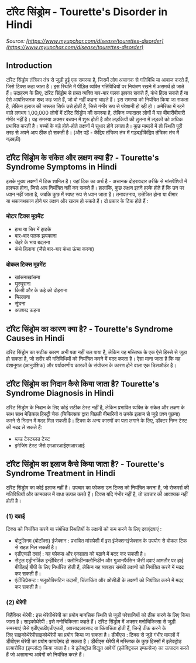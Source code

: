 # टॉरेट सिंड्रोम - Tourette's Disorder in Hindi
_Source: [https://www.myupchar.com/disease/tourettes-disorder](https://www.myupchar.com/disease/tourettes-disorder)_

## Introduction
टॉरेट सिंड्रोम तंत्रिका तंत्र से जुड़ी हुई एक समस्या है, जिसमें लोग अचानक से गतिविधि या आवाज करते हैं, जिसे टिक्स कहा जाता है। इस स्थिति में पीड़ित व्यक्ति गतिविधियों पर नियंत्रण रखने में असमर्थ हो जाते हैं। उदाहरण के लिए, टॉरेट सिंड्रोम से ग्रस्त व्यक्ति बार-बार पलक झपका सकते हैं, कंधे हिला सकते हैं या ऐसे आपत्तिजनक शब्द कह जाते हैं, जो वो नहीं कहना चाहते हैं।
इस समस्या को नियंत्रित किया जा सकता है, लेकिन इलाज की जरूरत सिर्फ उसे होती है, जिसे गंभीर रूप से परेशानी हो रही हो।
अमेरिका में रहने वाले लगभग 1,00,000 लोगों में टॉरेट सिंड्रोम की समस्या है, लेकिन ज्यादातर लोगों में यह बीमारीबीमारी गंभीर नहीं है। यह समस्या अक्सर बचपन में शुरू होती है और लड़कियों की तुलना में लड़कों को अधिक प्रभावित करती है। बच्चों के बड़े होते-होते लक्षणों में सुधार होने लगता है। कुछ मामलों में तो स्थिति पूरी तरह से अपने आप ठीक हो सकती है।
(और पढ़ें - केंद्रिय तंत्रिका तंत्र में गड़बड़ीकेंद्रिय तंत्रिका तंत्र में गड़बड़ी)

## टॉरेट सिंड्रोम के संकेत और लक्षण क्या हैं? - Tourette's Syndrome Symptoms in Hindi
इसके मुख्य लक्षणों में टिक शामिल है। यहां टिक का अर्थ है - अचानक दोहरावदार तरीके से मांसपेशियों में हलचल होना, जिसे आप नियंत्रित नहीं कर सकते हैं। हालांकि, कुछ लक्षण इतने हल्के होते हैं कि उन पर ध्यान नहीं जाता है, जबकि कुछ में स्पष्ट रूप से ध्यान जाता है। तनावतनाव, उत्तेजित होना या बीमार या थकानथकान होने पर लक्षण और खराब हो सकते हैं।
दो प्रकार के टिक होते हैं :
### मोटर टिक्स मूवमेंट
- हाथ या सिर में झटके
- बार-बार पलक झपकाना
- चेहरे के भाव बदलना
- कंधे हिलाना (जैसे बार-बार कंधा ऊंचा करना)
### वोकल टिक्स मूवमेंट
- खांसनाखांसना
- घुरघुराना
- किसी और के कहे को दोहराना
- चिल्लाना
- सूंघना
- अपशब्द कहना

## टॉरेट सिंड्रोम का कारण क्या है? - Tourette's Syndrome Causes in Hindi
टॉरेट सिंड्रोम का सटीक कारण अभी पता नहीं चल पाया है, लेकिन यह मस्तिष्क के एक ऐसे हिस्से से जुड़ा हो सकता है, जो शरीर की गतिविधियों को नियंत्रित करने में मदद करता है। ऐसा माना जाता है कि यह वंशानुगत (आनुवंशिक) और पर्यावरणीय कारकों के संयोजन के कारण होने वाला एक डिसऑर्डर है।

## टॉरेट सिंड्रोम का निदान कैसे किया जाता है? Tourette's Syndrome Diagnosis in Hindi
टॉरेट सिंड्रोम के निदान के लिए कोई सटीक टेस्ट नहीं है, लेकिन प्रभावित व्यक्ति के संकेत और लक्षण के साथ साथ मेडिकल हिस्ट्री चेक (चिकित्सक द्वारा पिछली बीमारियों व उनके इलाज से जुड़े प्रश्न पूछना) करने से निदान में मदद मिल सकती है।
टिक्स के अन्य कारणों का पता लगाने के लिए, डॉक्टर निम्न टेस्ट की मदद ले सकते हैं:
- ब्लड टेस्टब्लड टेस्ट
- इमेजिंग टेस्ट जैसे एमआरआईएमआरआई

## टॉरेट सिंड्रोम का इलाज कैसे किया जाता है? - Tourette's Syndrome Treatment in Hindi
टॉरेट सिंड्रोम का कोई इलाज नहीं है। उपचार का फोकस उन टिक्स को नियंत्रित करना है, जो रोजमर्रा की गतिविधियों और कामकाज में बाधा उत्पन्न करते हैं। टिक्स यदि गंभीर नहीं है, तो उपचार की आवश्यक नहीं होती है।
### (1) दवाई
टिक्स को नियंत्रित करने या संबंधित स्थितियों के लक्षणों को कम करने के लिए दवाएंदवाएं :
- बोटुलिनम (बोटॉक्स) इंजेक्शन : प्रभावित मांसपेशी में इस इंजेक्शनइंजेक्शन के उपयोग से वोकल टिक से राहत मिल सकती है।
- एडीएचडी दवाएं : यह फोकस और एकाग्रता को बढ़ाने में मदद कर सकती है।
- सेंट्रल एड्रीनर्जिक इन्हीबिटर्स : क्लोनिडीनक्लोनिडीन और गुआनफैसिन जैसी दवाएं आमतौर पर हाई बीपीहाई बीपी के लिए निर्धारित होती हैं, लेकिन यह व्यवहार संबंधी लक्षणों को नियंत्रित करने में मदद कर सकती हैं।
- एंटीडिप्रेसन्ट : फ्लुओक्सिटिन उदासी, चिंताचिंता और ओसीडी के लक्षणों को नियंत्रित करने में मदद कर सकती है।
### (2) थेरेपी
बिहैवियर थेरेपी : इस थेरेपीथेरेपी का प्रयोग मानसिक स्थिति से जुड़ी परेशानियों को ठीक करने के लिए किया जाता है।
साइकोथेरेपी : इसे मनोचिकित्सा कहते हैं। टॉरेट सिंड्रोम में अक्सर मनोचिकित्सा से जुड़ी समस्याएं जैसे एडीएचडीएडीएचडी, अवसादअवसाद या चिंताचिंता होती हैं, जिन्हें ठीक करने के लिए साइकोथेरेपीसाइकोथेरेपी का प्रयोग किया जा सकता है।
डीबीएस : टिक्स से जुड़े गंभीर मामलों में डीबीएस थेरेपी का प्रयोग फायदेमंद हो सकता है। डीबीएस थेरेपी में मस्तिष्क के कुछ हिस्सों में इलेक्ट्रोड प्रत्यारोपित (इम्प्लांट) किया जाता है। ये इलेक्ट्रोड विद्युत आवेगों (इलेक्ट्रिकल इम्पल्सेज) का उत्पादन करते हैं जो असामान्य आवेगों को नियंत्रित करते हैं।

